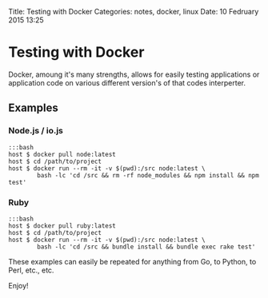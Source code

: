 Title: Testing with Docker 
Categories: notes, docker, linux 
Date: 10 Fedruary 2015 13:25

# Testing with Docker

Docker, amoung it's many strengths, allows for easily testing applications or application code on various different version's of that codes interperter.

## Examples

### Node.js / io.js

    :::bash
    host $ docker pull node:latest
    host $ cd /path/to/project
    host $ docker run --rm -it -v $(pwd):/src node:latest \
            bash -lc 'cd /src && rm -rf node_modules && npm install && npm test'
  
### Ruby

    :::bash
    host $ docker pull ruby:latest
    host $ cd /path/to/project
    host $ docker run --rm -it -v $(pwd):/src node:latest \
            bash -lc 'cd /src && bundle install && bundle exec rake test'

These examples can easily be repeated for anything from Go, to Python, to Perl, etc., etc.

Enjoy!
